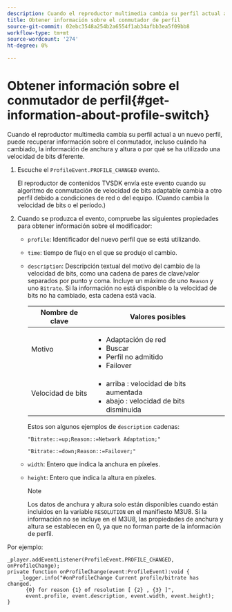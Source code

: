 ```yaml
---
description: Cuando el reproductor multimedia cambia su perfil actual a un nuevo perfil, puede recuperar información sobre el conmutador, incluso cuándo ha cambiado, la información de anchura y altura o por qué se ha utilizado una velocidad de bits diferente.
title: Obtener información sobre el conmutador de perfil
source-git-commit: 02ebc3548a254b2a6554f1ab34afbb3ea5f09bb8
workflow-type: tm+mt
source-wordcount: '274'
ht-degree: 0%

---
```


# Obtener información sobre el conmutador de perfil{#get-information-about-profile-switch}

Cuando el reproductor multimedia cambia su perfil actual a un nuevo perfil, puede recuperar información sobre el conmutador, incluso cuándo ha cambiado, la información de anchura y altura o por qué se ha utilizado una velocidad de bits diferente.

1. Escuche el `ProfileEvent.PROFILE_CHANGED` evento.

   El reproductor de contenidos TVSDK envía este evento cuando su algoritmo de conmutación de velocidad de bits adaptable cambia a otro perfil debido a condiciones de red o del equipo. (Cuando cambia la velocidad de bits o el período.)
1. Cuando se produzca el evento, compruebe las siguientes propiedades para obtener información sobre el modificador:

   * `profile`: Identificador del nuevo perfil que se está utilizando.
   * `time`: tiempo de flujo en el que se produjo el cambio.
   * `description`: Descripción textual del motivo del cambio de la velocidad de bits, como una cadena de pares de clave/valor separados por punto y coma. Incluye un máximo de uno `Reason` y uno `Bitrate`. Si la información no está disponible o la velocidad de bits no ha cambiado, esta cadena está vacía.

     <table id="table_E400FD9C57FF40CBAC14AF6847CD8301"> 
       <thead> 
         <tr> 
         <th colname="col1" class="entry"> Nombre de clave </th> 
         <th colname="col2" class="entry"> Valores posibles </th> 
         </tr> 
       </thead>
       <tbody> 
         <tr> 
         <td colname="col1"> <span class="codeph"> Motivo </span> </td> 
         <td colname="col2"> 
          <ul id="ul_37DDE3F297634ED6B47DF5D73F969369"> 
          <li id="li_E374B029E1AF40689D70A9D30E057C5B">Adaptación de red </li> 
          <li id="li_753862EEF1C9474EA8E20C89F5EF5D8D">Buscar </li> 
          <li id="li_EC14923F92CF4D11A47928A8D2DE6D8B">Perfil no admitido </li> 
          <li id="li_695AB4A89C9D4833AF6D8B6424FC912B">Failover </li> 
          </ul> </td> 
         </tr> 
         <tr> 
         <td colname="col1"> <span class="codeph"> Velocidad de bits </span> </td> 
         <td colname="col2"> 
          <ul id="ul_1B49BD90A91147359712E1AFD8877E23"> 
          <li id="li_1C8E593C65D34742B14A8D0EAD43E0A9"> <span class="codeph"> arriba </span>: velocidad de bits aumentada </li> 
          <li id="li_B1A00E3985A849B6855E15CF70D79BB8"> <span class="codeph"> abajo </span>: velocidad de bits disminuida </li> 
          </ul> </td> 
         </tr> 
       </tbody> 
       </table>

     Estos son algunos ejemplos de `description` cadenas:

     ```
     "Bitrate::=up;Reason::=Network Adaptation;" 
     
     "Bitrate::=down;Reason::=Failover;"
     ```

   * `width`: Entero que indica la anchura en píxeles.
   * `height`: Entero que indica la altura en píxeles.

     >[!NOTE]
     >
     >Los datos de anchura y altura solo están disponibles cuando están incluidos en la variable `RESOLUTION` en el manifiesto M3U8. Si la información no se incluye en el M3U8, las propiedades de anchura y altura se establecen en 0, ya que no forman parte de la información de perfil.

<!--<a id="example_A713D420AE2E4E3CB7B78C6BC732BE90"></a>-->

Por ejemplo:

```
_player.addEventListener(ProfileEvent.PROFILE_CHANGED, onProfileChange); 
private function onProfileChange(event:ProfileEvent):void { 
    _logger.info("#onProfileChange Current profile/bitrate has changed.  
      {0} for reason {1} of resolution [ {2} , {3} ]",  
      event.profile, event.description, event.width, event.height); 
}
```
